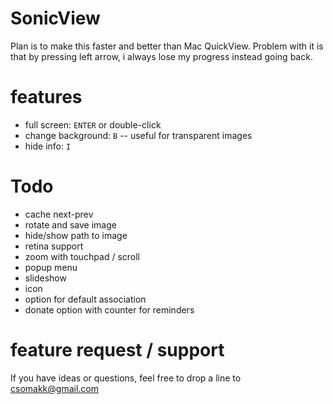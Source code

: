 # SonicView

Plan is to make this faster and better than Mac QuickView. Problem with it is that by pressing left arrow, i always lose my progress instead going back.

# features
* full screen: `ENTER` or double-click
* change background: `B` -- useful for transparent images
* hide info: `I`

# Todo
* cache next-prev
* rotate and save image
* hide/show path to image
* retina support
* zoom with touchpad / scroll
* popup menu
* slideshow
* icon
* option for default association
* donate option with counter for reminders

# feature request / support
If you have ideas or questions, feel free to drop a line to csomakk@gmail.com   
